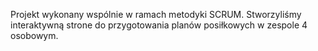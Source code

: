 
Projekt wykonany wspólnie w ramach metodyki SCRUM. Stworzyliśmy interaktywną strone do przygotowania planów posiłkowych w zespole 4 osobowym. 